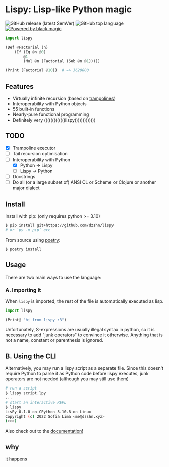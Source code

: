 # Lispy: Lisp-like Python magic

![GitHub release (latest SemVer)](https://img.shields.io/github/v/release/dzshn/lispy?style=for-the-badge&sort=semVer&include_prereleases)
![GitHub top language](https://img.shields.io/github/languages/top/dzshn/lispy?style=for-the-badge)
[![Powered by black magic](https://img.shields.io/badge/powered%20by-black%20magic-6f0b4f?style=for-the-badge&labelColor=24020f)](https://forthebadge.com/)

```py
import lispy

(Def @Factorial (n)
    (If (Eq @n @0)
        @1
        (Mul @n (Factorial (Sub @n @1)))))

(Print (Factorial @10))  # => 3628800
```

## Features

- Virtually infinite recursion (based on [trampolines](https://en.wikipedia.org/wiki/Trampoline_(computing)))
- Interoperability with Python objects
- 55 built-in functions
- Nearly-pure functional programming
- Definitely very (((((((((((((lispy)))))))))))))

## TODO

- [x] Trampoline executor
- [ ] Tail recursion optimisation
- [ ] Interoperability with Python
    - [x] Python -> Lispy
    - [ ] Lispy -> Python
- [ ] Docstrings
- [ ] Do all (or a large subset of) ANSI CL or Scheme or Clojure or another major dialect

## Install

Install with pip: (only requires python >= 3.10)

```sh
$ pip install git+https://github.com/dzshn/lispy
# or `py -m pip` etc
```

From source using [poetry](https://python-poetry.org):
```sh
$ poetry install
```

## Usage

There are two main ways to use the language:

### A. Importing it

When `lispy` is imported, the rest of the file is automatically executed as lisp.

```py
import lispy

(Print@ "hi from lispy :3")
```

Unfortunately, S-expressions are usually illegal syntax in python, so it is necessary
to add "junk operators" to convince it otherwise. Anything that is not a name, constant
or parenthesis is ignored.

## B. Using the CLI

Alternatively, you may run a lispy script as a separate file. Since this doesn't require
Python to parse it as Python code before lispy executes, junk operators are not needed
(although you may still use them)

```sh
# run a script
$ lispy script.lpy
...
# start an interactive REPL
$ lispy
LisPy 0.1.0 on CPython 3.10.8 on Linux
Copyright (c) 2022 Sofia Lima <me@dzshn.xyz>
(>>>)
```

Also check out to the [documentation!](docs/)

## why

[it happens](https://wetdry.world/@z/109482233010304203)
